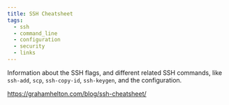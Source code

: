 ```yaml
---
title: SSH Cheatsheet
tags:
  - ssh
  - command_line
  - configuration
  - security
  - links
---
```

Information about the SSH flags, and different related SSH commands, like `ssh-add`, `scp`, `ssh-copy-id`, `ssh-keygen`, and the configuration.

https://grahamhelton.com/blog/ssh-cheatsheet/
